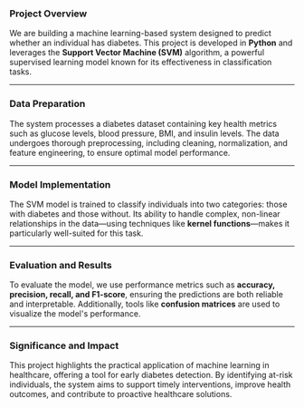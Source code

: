 ### **Project Overview**  
We are building a machine learning-based system designed to predict whether an individual has diabetes. This project is developed in **Python** and leverages the **Support Vector Machine (SVM)** algorithm, a powerful supervised learning model known for its effectiveness in classification tasks.  

---

### **Data Preparation**  
The system processes a diabetes dataset containing key health metrics such as glucose levels, blood pressure, BMI, and insulin levels. The data undergoes thorough preprocessing, including cleaning, normalization, and feature engineering, to ensure optimal model performance.  

---

### **Model Implementation**  
The SVM model is trained to classify individuals into two categories: those with diabetes and those without. Its ability to handle complex, non-linear relationships in the data—using techniques like **kernel functions**—makes it particularly well-suited for this task.  

---

### **Evaluation and Results**  
To evaluate the model, we use performance metrics such as **accuracy, precision, recall, and F1-score**, ensuring the predictions are both reliable and interpretable. Additionally, tools like **confusion matrices** are used to visualize the model's performance.  

---

### **Significance and Impact**  
This project highlights the practical application of machine learning in healthcare, offering a tool for early diabetes detection. By identifying at-risk individuals, the system aims to support timely interventions, improve health outcomes, and contribute to proactive healthcare solutions.  
